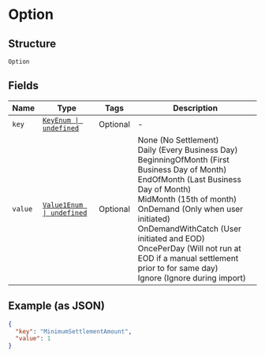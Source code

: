 
# Option

## Structure

`Option`

## Fields

| Name | Type | Tags | Description |
|  --- | --- | --- | --- |
| `key` | [`KeyEnum \| undefined`](../../doc/models/key-enum.md) | Optional | - |
| `value` | [`Value1Enum \| undefined`](../../doc/models/value-1-enum.md) | Optional | None (No Settlement)<br>  Daily (Every Business Day)<br>  BeginningOfMonth (First Business Day of Month)<br>  EndOfMonth (Last Business Day of Month)<br>  MidMonth (15th of month)<br>  OnDemand (Only when user initiated)<br>  OnDemandWithCatch (User initiated and EOD)<br>  OncePerDay (Will not run at EOD if a manual settlement prior to for same day)<br>  Ignore (Ignore during import)<br> |

## Example (as JSON)

```json
{
  "key": "MinimumSettlementAmount",
  "value": 1
}
```

